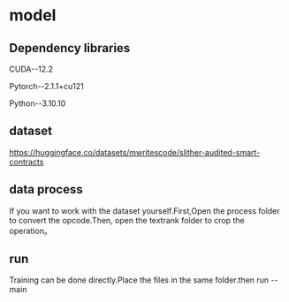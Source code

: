 # model
## Dependency libraries
CUDA--12.2

Pytorch--2.1.1+cu121

Python--3.10.10
## dataset
https://huggingface.co/datasets/mwritescode/slither-audited-smart-contracts

## data process
If you want to work with the dataset yourself.First,Open the process folder to convert the opcode.Then, open the textrank folder to crop the operation。

## run
Training can be done directly.Place the files in the same folder.then  run --main


